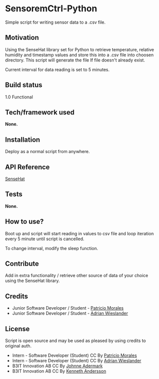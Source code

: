# SensoremCtrl-Python
Simple script for writing sensor data to a .csv file.

## Motivation
Using the SenseHat library set for Python to retrieve temperature, relative humidity and timestamp values and store this into a
.csv file into choosen directory.
This script will generate the file If file doesn't already exist.

Current interval for data reading is set to 5 minutes. 

## Build status
1.0 Functional

## Tech/framework used
<b>None.</b>

## Installation
Deploy as a normal script from anywhere.

## API Reference
[SenseHat](https://pythonhosted.org/sense-hat/api/)

## Tests
<b>None.</b>

## How to use?
Boot up and script will start reading in values to csv file and loop iteration every 5 minute until script is cancelled.

To change interval, modify the sleep function.

## Contribute
Add in extra functionality / retrieve other source of data of your choice using the SenseHat library.

## Credits
* Junior Software Developer / Student - [Patricio Morales](https://github.com/Patricio89/)
* Junior Software Developer / Student - [Adrian Wieslander](https://github.com/AdrWie/)

## License
Script is open source and may be used as pleased by using credits to original auth.

* Intern - Software Developer (Student) CC By [Patricio Morales](https://github.com/Patricio89)
* Intern - Software Developer (Student) CC By [Adrian Wieslander](https://github.com/AdrWie)
* B3IT Innovation AB CC By [Johnne Adermark]()
* B3IT Innovation AB CC By [Kenneth Andersson]()
